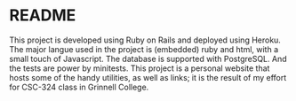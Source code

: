# README
This project is developed using Ruby on Rails and deployed using Heroku. The major langue used in the project is (embedded) ruby and html, with a small touch of Javascript. The database is supported with PostgreSQL. And the tests are power by minitests. This project is a personal website that hosts some of the handy utilities, as well as links; it is the result of my effort for CSC-324 class in Grinnell College.
